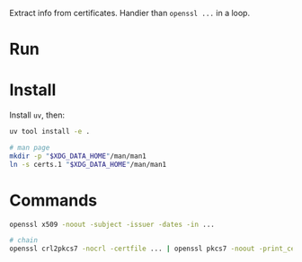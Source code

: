 Extract info from certificates. Handier than `openssl ...` in a loop.

# Run

# Install

Install `uv`, then:
```bash
uv tool install -e .

# man page
mkdir -p "$XDG_DATA_HOME"/man/man1
ln -s certs.1 "$XDG_DATA_HOME"/man/man1
```

# Commands

```bash
openssl x509 -noout -subject -issuer -dates -in ...

# chain
openssl crl2pkcs7 -nocrl -certfile ... | openssl pkcs7 -noout -print_certs
```
